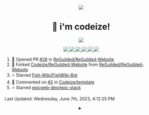 <p align="center">
    <img src="https://avatars.githubusercontent.com/u/63158950?s=400&u=dd76c829ae30921e131dcbe7c830dc368e2d6e8a&v=4" />
</p>

<h1 align="center">
    👋 i'm codeize!
</h1>

<p align="center">
  <a href="https://skillicons.dev">
    <img align="center" src="https://skillicons.dev/icons?i=discord,bots,ts,nodejs,mongodb,react" />
  </a>
</p>

<p align="center">
  <a href="https://discord.com/users/668423998777982997">
    <img src="https://nocache.advaith.workers.dev?url=https://img.shields.io/endpoint?url=https://dev.discordprofiles.me/api/badge/status/668423998777982997?simple=true" />
    <img src="https://nocache.advaith.workers.dev?url=https://img.shields.io/endpoint?url=https://dev.discordprofiles.me/api/badge/vscode/668423998777982997" />
    <img src="https://nocache.advaith.workers.dev?url=https://img.shields.io/endpoint?url=https://dev.discordprofiles.me/api/badge/playing/668423998777982997" />
    <img src="https://nocache.advaith.workers.dev?url=https://img.shields.io/endpoint?url=https://dev.discordprofiles.me/api/badge/spotify/668423998777982997" />
    <img src="https://komarev.com/ghpvc/?username=codeize" />
    <img src="https://hits.link/hits?url=https%3A%2F%2Fgithub.com%2FCodeize" />
  </a>
</p>

<!--RECENT_ACTIVITY:start-->
1. 💪 Opened PR [#28](https://github.com/ReGuilded/ReGuilded-Website/pull/28) in [ReGuilded/ReGuilded-Website](https://github.com/ReGuilded/ReGuilded-Website)<br>
2. 🔱 Forked [Codeize/ReGuilded-Website](https://github.com/Codeize/ReGuilded-Website) from [ReGuilded/ReGuilded-Website](https://github.com/ReGuilded/ReGuilded-Website)<br>
3. ⭐ Starred [Fish-Wiki/FishWiki-Bot](https://github.com/Fish-Wiki/FishWiki-Bot)<br>
4. 💬 Commented on [#2](https://github.com/Codeize/template/pull/2#issuecomment-1562317871) in [Codeize/template](https://github.com/Codeize/template)<br>
5. ⭐ Starred [epicweb-dev/epic-stack](https://github.com/epicweb-dev/epic-stack)<br>
<!--RECENT_ACTIVITY:end-->

<!--RECENT_ACTIVITY:last_update-->
Last Updated: Wednesday, June 7th, 2023, 4:12:25 PM
<!--RECENT_ACTIVITY:last_update_end-->

<details align="center">
  <summary></summary>
  <a href="https://spotify-github-profile.vercel.app/api/view?uid=av3h9dhe0rlwk1wi7e5f9mwhg&redirect=true">
    <img alt="spotify github profile" src="https://spotify-github-profile.vercel.app/api/view?uid=av3h9dhe0rlwk1wi7e5f9mwhg&cover_image=true&theme=compact">
  </a>
</details>
